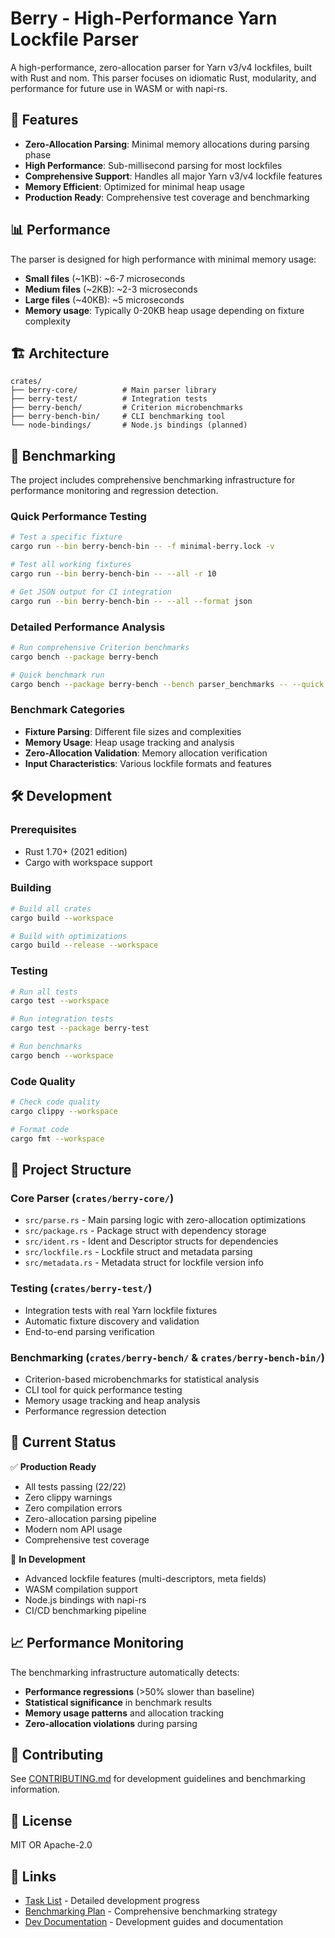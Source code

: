 # Berry - High-Performance Yarn Lockfile Parser

A high-performance, zero-allocation parser for Yarn v3/v4 lockfiles, built with Rust and nom. This parser focuses on idiomatic Rust, modularity, and performance for future use in WASM or with napi-rs.

## 🚀 Features

- **Zero-Allocation Parsing**: Minimal memory allocations during parsing phase
- **High Performance**: Sub-millisecond parsing for most lockfiles
- **Comprehensive Support**: Handles all major Yarn v3/v4 lockfile features
- **Memory Efficient**: Optimized for minimal heap usage
- **Production Ready**: Comprehensive test coverage and benchmarking

## 📊 Performance

The parser is designed for high performance with minimal memory usage:

- **Small files** (~1KB): ~6-7 microseconds
- **Medium files** (~2KB): ~2-3 microseconds
- **Large files** (~40KB): ~5 microseconds
- **Memory usage**: Typically 0-20KB heap usage depending on fixture complexity

## 🏗️ Architecture

```
crates/
├── berry-core/          # Main parser library
├── berry-test/          # Integration tests
├── berry-bench/         # Criterion microbenchmarks
├── berry-bench-bin/     # CLI benchmarking tool
└── node-bindings/       # Node.js bindings (planned)
```

## 🧪 Benchmarking

The project includes comprehensive benchmarking infrastructure for performance monitoring and regression detection.

### Quick Performance Testing

```bash
# Test a specific fixture
cargo run --bin berry-bench-bin -- -f minimal-berry.lock -v

# Test all working fixtures
cargo run --bin berry-bench-bin -- --all -r 10

# Get JSON output for CI integration
cargo run --bin berry-bench-bin -- --all --format json
```

### Detailed Performance Analysis

```bash
# Run comprehensive Criterion benchmarks
cargo bench --package berry-bench

# Quick benchmark run
cargo bench --package berry-bench --bench parser_benchmarks -- --quick
```

### Benchmark Categories

- **Fixture Parsing**: Different file sizes and complexities
- **Memory Usage**: Heap usage tracking and analysis
- **Zero-Allocation Validation**: Memory allocation verification
- **Input Characteristics**: Various lockfile formats and features

## 🛠️ Development

### Prerequisites

- Rust 1.70+ (2021 edition)
- Cargo with workspace support

### Building

```bash
# Build all crates
cargo build --workspace

# Build with optimizations
cargo build --release --workspace
```

### Testing

```bash
# Run all tests
cargo test --workspace

# Run integration tests
cargo test --package berry-test

# Run benchmarks
cargo bench --workspace
```

### Code Quality

```bash
# Check code quality
cargo clippy --workspace

# Format code
cargo fmt --workspace
```

## 📁 Project Structure

### Core Parser (`crates/berry-core/`)

- `src/parse.rs` - Main parsing logic with zero-allocation optimizations
- `src/package.rs` - Package struct with dependency storage
- `src/ident.rs` - Ident and Descriptor structs for dependencies
- `src/lockfile.rs` - Lockfile struct and metadata parsing
- `src/metadata.rs` - Metadata struct for lockfile version info

### Testing (`crates/berry-test/`)

- Integration tests with real Yarn lockfile fixtures
- Automatic fixture discovery and validation
- End-to-end parsing verification

### Benchmarking (`crates/berry-bench/` & `crates/berry-bench-bin/`)

- Criterion-based microbenchmarks for statistical analysis
- CLI tool for quick performance testing
- Memory usage tracking and heap analysis
- Performance regression detection

## 🎯 Current Status

✅ **Production Ready**

- All tests passing (22/22)
- Zero clippy warnings
- Zero compilation errors
- Zero-allocation parsing pipeline
- Modern nom API usage
- Comprehensive test coverage

🔄 **In Development**

- Advanced lockfile features (multi-descriptors, meta fields)
- WASM compilation support
- Node.js bindings with napi-rs
- CI/CD benchmarking pipeline

## 📈 Performance Monitoring

The benchmarking infrastructure automatically detects:

- **Performance regressions** (>50% slower than baseline)
- **Statistical significance** in benchmark results
- **Memory usage patterns** and allocation tracking
- **Zero-allocation violations** during parsing

## 🤝 Contributing

See [CONTRIBUTING.md](dev-docs/CONTRIBUTING.md) for development guidelines and benchmarking information.

## 📄 License

MIT OR Apache-2.0

## 🔗 Links

- [Task List](.cursor/tasks/BERRY_LOCKFILE_PARSER.md) - Detailed development progress
- [Benchmarking Plan](.cursor/tasks/BENCHMARKING_PLAN.md) - Comprehensive benchmarking strategy
- [Dev Documentation](dev-docs/) - Development guides and documentation

